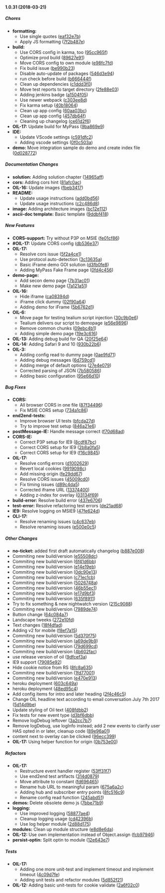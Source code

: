 #### 1.0.31 (2018-03-21)

##### Chores

* **formatting:**
  *  Use single quotes ([eaf32e7b](https://github.com/as-ideas/oil/commit/eaf32e7b969c5215716b026de63913e59c062488))
  *  Apply JS formatting ([7f2b487e](https://github.com/as-ideas/oil/commit/7f2b487e5d4dd0d4c98213e40e2b8b7c8f6d8423))
* **build:**
  *  Use CORS config in karma, too ([95cc965f](https://github.com/as-ideas/oil/commit/95cc965ffb5b41da7669cd4cd7641462eae8c654))
  *  Optimize prod build ([89627e91](https://github.com/as-ideas/oil/commit/89627e91d2b9a81918d2aa441f94dc9789ffd6e3))
  *  Move CORS config to own module ([e98fc7fd](https://github.com/as-ideas/oil/commit/e98fc7fd03330c238c3a874dca929a61148cf2e5))
  *  Fix build issue ([be990b23](https://github.com/as-ideas/oil/commit/be990b23b4011e65804f71783ffb6eee63126047))
  *  Disable auto-update of packages ([546d3e94](https://github.com/as-ideas/oil/commit/546d3e94532c26f05ff6da35c5b05177ee6254aa))
  *  run check before build ([b666444f](https://github.com/as-ideas/oil/commit/b666444fef01857e763f1165fa2d2ea2c64bcffd))
  *  Clean up dependencies ([c1ddd3f0](https://github.com/as-ideas/oil/commit/c1ddd3f02300f4c7048477e502205b0119b5d821))
  *  Move test reports to target directory ([2fe88e03](https://github.com/as-ideas/oil/commit/2fe88e039b16ebfdbb0b9a822f2a26a458ec0ecc))
  *  Adding jenkins badge ([a1504f05](https://github.com/as-ideas/oil/commit/a1504f05c659e7caa588099333798a87eb2475e9))
  *  Use newer webpack ([c303ee8d](https://github.com/as-ideas/oil/commit/c303ee8dcbb264ecfd149fa162532d3baca8d84e))
  *  Fix karma setup ([40b18064](https://github.com/as-ideas/oil/commit/40b180642bc3c9f0089d093dca8ceb1d93ac9df1))
  *  Clean up app config ([60aa03bc](https://github.com/as-ideas/oil/commit/60aa03bc81aa965bfb8e0f1abfaf39157b82a75b))
  *  Clean up app config ([457db64f](https://github.com/as-ideas/oil/commit/457db64f3327b536177deab6b041cf29afd55298))
  *  Cleaning up changelog ([ce61d2f6](https://github.com/as-ideas/oil/commit/ce61d2f6f0dec6bc7c24370c98a13c817e7e200f))
* **OIL-17:**  Update build for MyPass ([9ba869e9](https://github.com/as-ideas/oil/commit/9ba869e95b64d191888528000d427a960e197142))
* **IDE:**
  *  Update VScode settings ([c591dfc2](https://github.com/as-ideas/oil/commit/c591dfc2dfacd1be4fad5a9359f5e802edd5332b))
  *  Adding vscode settings ([0f0c503a](https://github.com/as-ideas/oil/commit/0f0c503acfb6d1872a6af06da80347986bc4212d))
* **demo:**  Move integration sample do demo and create index file ([0d028772](https://github.com/as-ideas/oil/commit/0d0287729fb9367da6fd75804c28e0afdd4a9b43))

##### Documentation Changes

* **solution:**  Adding solution chapter ([14965aff](https://github.com/as-ideas/oil/commit/14965aff09ee5cf8dee163c00460abef02609a2d))
* **cors:**  Adding cors hint ([81afc0ac](https://github.com/as-ideas/oil/commit/81afc0ac211b9beb9a316ecdc7961cd429261292))
* **OIL-16:**  Update images ([fbeb3417](https://github.com/as-ideas/oil/commit/fbeb34178bbcef21581ab35b1c1538d0d195a859))
* **README:**
  *  Update usage instructions ([add0bd56](https://github.com/as-ideas/oil/commit/add0bd563a1f3f3f229df598dae16c555ec2f78e))
  *  Update usage instructions ([c2c486d8](https://github.com/as-ideas/oil/commit/c2c486d8308ab41a2ea147d4afe29ff255645ca3))
* **image:**  Adding architecture images ([bc12e112](https://github.com/as-ideas/oil/commit/bc12e112867760f51241903873bdb869fec1fb7b))
* **ascii-doc template:**  Basic template ([9ddbf418](https://github.com/as-ideas/oil/commit/9ddbf4184cc647f7c06f095b20c0ccd25bd14f3d))

##### New Features

* **CORS-support:**  Try without P3P on MSIE ([fe01cf86](https://github.com/as-ideas/oil/commit/fe01cf86f9471c7eb758b2f04aef0c1b49ddd737))
* **#OIL-17:**  Update CORS config ([db536e37](https://github.com/as-ideas/oil/commit/db536e3760bbd62334c506e4c7d996269d107851))
* **OIL-17:**
  *  Resolve cors issue ([5f2a4ce1](https://github.com/as-ideas/oil/commit/5f2a4ce19ad701acd4d2a86ea5a3d8e65358edc4))
  *  Use protocol auto-detection ([3c13635a](https://github.com/as-ideas/oil/commit/3c13635a6cd965ac5c3a455a2afb1ce05b7a719b))
  *  Basic iFrame demo GOI solution ([d3fb0fe8](https://github.com/as-ideas/oil/commit/d3fb0fe8530ea6b15d38f7252bf3961026d20aac))
  *  Adding MyPass Fake Frame page ([0fd4c456](https://github.com/as-ideas/oil/commit/0fd4c456ce5e741eccb362f958c2306fb0c0f93f))
* **demo-page:**
  *  Add secon demo page ([7b31ac01](https://github.com/as-ideas/oil/commit/7b31ac01e6a3e033c5a7d7b05da7bbcac34fcb5e))
  *  Make new demo page ([7a121a51](https://github.com/as-ideas/oil/commit/7a121a51648586274e5b2283cbb355048ac33c9c))
* **OIL-16:**
  *  Hide iframe ([ca08394d](https://github.com/as-ideas/oil/commit/ca08394dd18464dcf644fae5fab01727124833dc))
  *  iFrame click dummy ([02f90a64](https://github.com/as-ideas/oil/commit/02f90a643857517f45933a3324c7c96cf9a43590))
  *  Adding demo for iFrame ([5b6762d1](https://github.com/as-ideas/oil/commit/5b6762d1fc38508132fc300187723dc350fdea90))
* **OIL-6:**
  *  Move page for testing tealium script injection ([30c9b0e6](https://github.com/as-ideas/oil/commit/30c9b0e6c6642efab103148a4d2149eb28b34e3d))
  *  Tealium delivers our script to demopage ([e56e9896](https://github.com/as-ideas/oil/commit/e56e9896ad7dd22582fd63df5db9cb1cb8cbb170))
  *  Remove common chunks ([09ebc4b1](https://github.com/as-ideas/oil/commit/09ebc4b1e1d6aa610696d417553504dbcb7d65d0))
  *  Adding simple demo page ([19e3c616](https://github.com/as-ideas/oil/commit/19e3c616d8d9069969c6f523829c6963d10025c9))
* **OIL-13:**  Adding debug build for QA ([20f25e64](https://github.com/as-ideas/oil/commit/20f25e6469f2bcabbeb55520343a5501c0f6ba6f))
* **OIL-14:**  Adding Safari 9 and 10 ([930b22b6](https://github.com/as-ideas/oil/commit/930b22b62f6a3d402dbf54fd3e43ace58fe15666))
* **OIL-3:**
  *  Adding config read to dummy page ([0ae9fd71](https://github.com/as-ideas/oil/commit/0ae9fd71934a046a8975a10117155872e0e61f62))
  *  Adding debug messages ([6d759cd1](https://github.com/as-ideas/oil/commit/6d759cd126fb0b3d0081f4ce745116a738acb400))
  *  Adding merge of default options ([27e4e079](https://github.com/as-ideas/oil/commit/27e4e079cfca0da8c77dcaf03367e2e014cb74e0))
  *  Corrected parsing of JSON ([7b580586](https://github.com/as-ideas/oil/commit/7b5805868ce14babb660fbe1810726f3f3bdfde2))
  *  Adding basic configuration ([95e66d10](https://github.com/as-ideas/oil/commit/95e66d1085f0e469e847c6488ccbc46f8a8fd735))

##### Bug Fixes

* **CORS:**
  *  All browser CORS in one file ([87f34496](https://github.com/as-ideas/oil/commit/87f34496a4f76e9eba1c3dc33675b067add6a9a4))
  *  Fix MSIE CORS setup ([734a1c86](https://github.com/as-ideas/oil/commit/734a1c86517a8c8e570e8856c11bca633a5403f4))
* **end2end-tests:**
  *  Improve browser UI tests ([bfcda27d](https://github.com/as-ideas/oil/commit/bfcda27d9f1c6f45bd99cee4aa0367f146902351))
  *  Try to improve test setup ([846a21e6](https://github.com/as-ideas/oil/commit/846a21e62507f05fc2f8b6c76c3f5fc3d1203ceb))
* **postMessage-IE:**  Handle message correct ([f70d68ad](https://github.com/as-ideas/oil/commit/f70d68adddbe6cfa89f9fe672ee135bcdb11fc03))
* **CORS-IE:**
  *  Correct P3P setup for IE9 ([8cdf87bc](https://github.com/as-ideas/oil/commit/8cdf87bca3cd7db3324ca2a44b424fd7cd4b75f1))
  *  Correct CORS setup for IE9 ([2b8a0fa5](https://github.com/as-ideas/oil/commit/2b8a0fa58e993d7bb6ba3252cefabc6b9810646a))
  *  Correct CORS setup for IE9 ([f16c9845](https://github.com/as-ideas/oil/commit/f16c9845a4d5cce48b74b96309b4dcea61ba46df))
* **OIL-17:**
  *  Resolve config errors ([d1002629](https://github.com/as-ideas/oil/commit/d100262946107c3d31521eb11c64f470dca7eb86))
  *  Revert local cookies ([9919098c](https://github.com/as-ideas/oil/commit/9919098c2c4b54be9b43141f71a59853157cfbe5))
  *  Add missing origin ([fe29dd67](https://github.com/as-ideas/oil/commit/fe29dd67c5c2be1ed54a9e1e4fc93138c4f82d34))
  *  Resolve CORS issues ([45009cd0](https://github.com/as-ideas/oil/commit/45009cd0347615eec3a0466850d4dc64669b633c))
  *  Fix timing issues ([d89c4da5](https://github.com/as-ideas/oil/commit/d89c4da5d0a39f45df023d5cc18b8dd1dbcb74df))
  *  Corrected iframe URL ([13374400](https://github.com/as-ideas/oil/commit/1337440055394e45f3f2075b1dd38f3bd4ea4efb))
  *  Adding z-index for overlay ([03134f69](https://github.com/as-ideas/oil/commit/03134f694fc873ab88b300e83c58ba46f1eb6426))
* **build-error:**  Resolve build error ([437e6706](https://github.com/as-ideas/oil/commit/437e6706ebf7210c5e6f3eeefd6e8baddf9b1fe2))
* **test-error:**  Resolve refactoring test errors ([de21ad68](https://github.com/as-ideas/oil/commit/de21ad68604acc3e316df3624b98de290bd1495e))
* **IE9:**  Resolve logging on MSIE9 ([47fe624d](https://github.com/as-ideas/oil/commit/47fe624d7b561c5447c320c3d9e29d64ec22a2a9))
* **OLI-17:**
  *  Resolve renaming issues ([c4c637eb](https://github.com/as-ideas/oil/commit/c4c637eb5453c5d801f6cd12d616f01327594a3c))
  *  Resolve renaming issues ([e500e0c5](https://github.com/as-ideas/oil/commit/e500e0c5b9593ea1a4737ad7d24e1fb0d93c4f46))

##### Other Changes

* **no-ticket:**  added first draft automatically changelog ([b887e008](https://github.com/as-ideas/oil/commit/b887e008605afa3bf4b165a450eb097a59cbfb0b))
*  Commiting new build/version ([e55508dc](https://github.com/as-ideas/oil/commit/e55508dcabcb9cd61406b18b70e071c94798edc9))
*  Commiting new build/version ([6f41d6bb](https://github.com/as-ideas/oil/commit/6f41d6bb915eb22555e548876c323044acb2770e))
*  Commiting new build/version ([e14e19eb](https://github.com/as-ideas/oil/commit/e14e19ebfc94eecafa58909fb9fed3fc3ea2b2e1))
*  Commiting new build/version ([0dc90e13](https://github.com/as-ideas/oil/commit/0dc90e1367489efe773d5072601ac283711fdf6f))
*  Commiting new build/version ([c71ec1cb](https://github.com/as-ideas/oil/commit/c71ec1cb6be5d2a45ecb8b5c1b6eb88ec98840a7))
*  Commiting new build/version ([5026748a](https://github.com/as-ideas/oil/commit/5026748ad8579d1c0452d28a26e057ce1ef3a63e))
*  Commiting new build/version ([46b55ec1](https://github.com/as-ideas/oil/commit/46b55ec17e62402a7b5542169e4b36ea0d2bdafa))
*  Commiting new build/version ([e17d9bf3](https://github.com/as-ideas/oil/commit/e17d9bf313ebf2a63ff0be596f77ac390aa36480))
*  Commiting new build/version ([635f8911](https://github.com/as-ideas/oil/commit/635f89112ae373579cd678de1936e5b128697489))
*  Try to fix something & new nightwatch version ([215c9088](https://github.com/as-ideas/oil/commit/215c90880a51f25c3f8d97bf27f7c182bacac5ff))
*  Commiting new build/version ([7989de74](https://github.com/as-ideas/oil/commit/7989de7414a54b2eaa948a4355fc8e916bf864d6))
*  Button change ([64c084a7](https://github.com/as-ideas/oil/commit/64c084a7e0addf7b18bf9011da0e85b7e24a431d))
*  Landscape tweeks ([272e10fd](https://github.com/as-ideas/oil/commit/272e10fdc4072c92b371e178828368964e4174ee))
*  Text changes ([18f4dfad](https://github.com/as-ideas/oil/commit/18f4dfad04f87242f3e454790a5da0c5ed173403))
*  Adding v2 for mobile ([f8ef7a15](https://github.com/as-ideas/oil/commit/f8ef7a1537e489de5ee0c6e0c15df20350364eab))
*  Commiting new build/version ([5d370f75](https://github.com/as-ideas/oil/commit/5d370f75d3c665d60a8bc5b43d5988ce0e31d5b4))
*  Commiting new build/version ([a69de9b9](https://github.com/as-ideas/oil/commit/a69de9b9c67917ec3c4c411dee93496b6384c8fc))
*  Commiting new build/version ([79d699cd](https://github.com/as-ideas/oil/commit/79d699cda62ef5bafea73f5a16b55221825618af))
*  Commiting new build/version ([4b602fac](https://github.com/as-ideas/oil/commit/4b602facaaa14ad08b48fdda68a3fc8fe3fa6e5c))
*  use release version of oil ([9dfcef3a](https://github.com/as-ideas/oil/commit/9dfcef3abe7cb448b71125c12499e7a3988f39a1))
*  IE9 support ([79085e92](https://github.com/as-ideas/oil/commit/79085e92e43e2af6719dd82ed52ecbdbbd9306ed))
*  Hide cookie notice from RS ([8fc8a635](https://github.com/as-ideas/oil/commit/8fc8a635c571d7c94aa4b01b0efcf70cf2ab1a15))
*  Commiting new build/version ([1fd77001](https://github.com/as-ideas/oil/commit/1fd77001b3dee3ea6084ccf808f5c471dc12daa9))
*  Commiting new build/version ([e470e913](https://github.com/as-ideas/oil/commit/e470e91317792cf380dbd4e3a5963562d850a392))
*  heroku deployment ([603c649a](https://github.com/as-ideas/oil/commit/603c649a43774f89bce37656741a3eac97c57ccc))
*  heroku deployment ([48ed95c4](https://github.com/as-ideas/oil/commit/48ed95c4da3fb1ba0bd8df7110ebfc2dbbbed737))
*  Add config items for intro and later heading ([2f4c46c5](https://github.com/as-ideas/oil/commit/2f4c46c558b3eb5051f275f3879e6f3d3212378f))
*  Change OIL headline text according to email conversation July 7th 2017 ([5d14d9be](https://github.com/as-ideas/oil/commit/5d14d9be1dd53df37715f1e0bb79c4e406121fed))
*  Update styling of Oil text ([408fdbb2](https://github.com/as-ideas/oil/commit/408fdbb2f6acfcd1db8c2f04222ae3c0fc7d0a6c))
*  Fix tests for new event type ([d3bf6dbb](https://github.com/as-ideas/oil/commit/d3bf6dbbb03ce2127a12494cb3d7e01d2be02581))
*  Remove logDebug leftover ([3a2cc7b7](https://github.com/as-ideas/oil/commit/3a2cc7b727e222fb11948e26fada5c18f7c85f8c))
*  Remove logDebug, use logInfo instead; add 2 new events to clarify user HAS opted in or later, cleanup code ([89e96a01](https://github.com/as-ideas/oil/commit/89e96a011b2c2451079bda351039c156f54a7562))
*  content next to overlay can be clicked ([96ecc399](https://github.com/as-ideas/oil/commit/96ecc399d41383db375e40134c2f43cd21166813))
* **OIL-17:**  Using helper function for origin ([0b753e00](https://github.com/as-ideas/oil/commit/0b753e004fc4f89044751716c66147922b39511b))

##### Refactors

* **OIL-17:**
  *  Restructure event handler register ([53ff31f7](https://github.com/as-ideas/oil/commit/53ff31f73e11a977ce5442981494526065eca6ee))
  *  Use end2end test artifacts ([314d0879](https://github.com/as-ideas/oil/commit/314d0879c9dec3a49c29865a11e21e2736c28c27))
  *  Move attribute to constant ([fd696465](https://github.com/as-ideas/oil/commit/fd6964654223f0b413a7d5484cd3410876bb898d))
  *  Rename hub URL to meaningful param ([675a6a2c](https://github.com/as-ideas/oil/commit/675a6a2cb494d4b801a3a3674e928e61af222bc3))
  *  Adding hub and subscriber entry points ([8fc516c9](https://github.com/as-ideas/oil/commit/8fc516c9373c3600f25997d4bb012e2a56f3f9a4))
  *  Rename config read function ([245abd51](https://github.com/as-ideas/oil/commit/245abd51dfd078c77f9a5baa08d79cde7011f7a9))
* **demos:**  Delete obsolete demo js ([7bbe71b9](https://github.com/as-ideas/oil/commit/7bbe71b9aa819ab7f3dbd6851fbabf062c630bcd))
* **logging:**
  *  Use improved logging ([58877ae4](https://github.com/as-ideas/oil/commit/58877ae4d4e7e700f7d4eac6e2803606b96c6f53))
  *  Cleanup logging usage ([cd42396b](https://github.com/as-ideas/oil/commit/cd42396b5639736c704e022a5e1b5ec9f1d78dc4))
  *  Use log helper module ([2d88d175](https://github.com/as-ideas/oil/commit/2d88d1759b31595889f1278a497bfb6c7d842571))
* **modules:**  Clean up module structure ([e8d8e6da](https://github.com/as-ideas/oil/commit/e8d8e6dafedf6b55b2a5f63fc2e3d4312e223b9a))
* **OIL-12:**  Use own implementation instead of Object.assign ([fcb97946](https://github.com/as-ideas/oil/commit/fcb97946a64b5e2bb03970f234fa7433b7d36e2e))
* **persist-optin:**  Split optin to module ([12e643e7](https://github.com/as-ideas/oil/commit/12e643e726031d86b977c4fe5e9ff2ecb1e1b473))

##### Tests

* **OIL-17:**
  *  Adding one more unit-test and implement timeout and implement timeout ([4c09d7fe](https://github.com/as-ideas/oil/commit/4c09d7fe853acafcf92b7ef1ca1d069bd78d4c37))
  *  Adding unit tests and refactor modules ([5d852f21](https://github.com/as-ideas/oil/commit/5d852f21bf5a4965171a88f3c7090304df85493c))
* **OIL-12:**  Adding basic unit-tests for cookie validate ([2a6f02c0](https://github.com/as-ideas/oil/commit/2a6f02c0c7fe637925349e3c16c35e5f163753d1))

